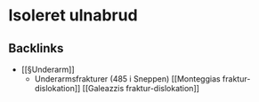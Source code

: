 # Isoleret ulnabrud

## Backlinks
* [[§Underarm]]
	* Underarmsfrakturer (485 i Sneppen)
	[[Monteggias fraktur-dislokation]]
	[[Galeazzis fraktur-dislokation]]

<!-- {BearID:46F97CD0-2DA6-4A14-B027-A5F19986A6FD-13323-0000308988E069AD} -->
